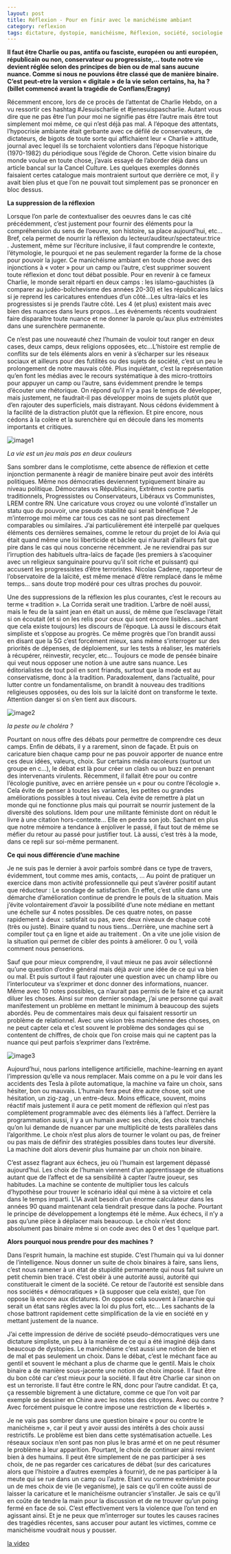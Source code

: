 ```yaml
---
layout: post
title: Réflexion - Pour en finir avec le manichéisme ambiant
category: reflexion
tags: dictature, dystopie, manichéisme, Réflexion, société, sociologie
---
```


**Il faut être Charlie ou pas, antifa ou fasciste, européen ou anti européen, républicain ou non, conservateur ou progressiste,… toute notre vie devient réglée selon des principes de bien ou de mal sans aucune nuance. Comme si nous ne pouvions être classé que de manière binaire. C’est peut-etre la version « digitale » de la vie selon certains, ha, ha ?  (billet commencé avant la tragédie de Conflans/Eragny)**

Récemment encore, lors de ce procès de l’attentat de Charlie Hebdo, on a vu ressortir ces hashtag #Jesuischarlie et #jenesuispascharlie. Autant vous dire que ne pas être l’un pour moi ne signifie pas être l’autre mais être tout simplement moi même, ce qui n’est déjà pas mal. A l’époque des attentats, l’hypocrisie ambiante était gerbante avec ce défilé de conservateurs, de dictateurs, de bigots de toute sorte qui affichaient leur « Charlie » attitude, journal avec lequel ils se torchaient volontiers dans l’époque historique (1970-1982) du périodique sous l’égide de Choron. Cette vision binaire du monde voulue en toute chose, j’avais essayé de l’aborder déjà dans un article bancal sur la Cancel Culture. Les quelques exemples donnés faisaient certes catalogue mais montraient surtout que derrière ce mot, il y avait bien plus et que l’on ne pouvait tout simplement pas se prononcer en bloc dessus.

**La suppression de la réflexion**

Lorsque l’on parle de contextualiser des oeuvres dans le cas cité précédemment, c’est justement pour fournir des éléments pour la compréhension du sens de l’oeuvre, son histoire, sa place aujourd’hui, etc… Bref, cela permet de nourrir la réflexion du lecteur/auditeur/spectateur.trice . Justement, même sur l’écriture inclusive, il faut comprendre le contexte, l’étymologie, le pourquoi et ne pas seulement regarder la forme de la chose pour pouvoir la juger. Ce manichéisme ambiant en toute chose avec des injonctions à « voter » pour un camp ou l’autre, c’est supprimer souvent toute réflexion et donc tout débat possible. Pour en revenir à ce fameux Charlie, le monde serait réparti en deux camps : les islamo-gauchistes (à comparer au judéo-bolchevisme des années 20-30) et les républicains laïcs si je reprend les caricatures entendues d’un côté…Les ultra-laïcs et les progressistes si je prends l’autre côté. Les 4 (et plus) existent mais avec bien des nuances dans leurs propos…Les événements récents voudraient faire disparaître toute nuance et ne donner la parole qu’aux plus extrémistes dans une surenchère permanente.

Ce n’est pas une nouveauté chez l’humain de vouloir tout ranger en deux cases, deux camps, deux religions opposées, etc…L’histoire est remplie de conflits sur de tels éléments alors en venir à s’écharper sur les réseaux sociaux et ailleurs pour des futilités ou des sujets de société, c’est un peu le prolongement de notre mauvais côté. Plus inquiétant, c’est la représentation qu’en font les médias avec le recours systématique à des micro-trottoirs pour appuyer un camp ou l’autre, sans évidemment prendre le temps d’écouter une rhétorique. On répond qu’il n’y a pas le temps de développer, mais justement, ne faudrait-il pas développer moins de sujets plutôt que d’en rajouter des superficiels, mais distrayant. Nous cédons évidemment à la facilité de la distraction plutôt que la réflexion. Et pire encore, nous cédons à la colère et la surenchère qui en découle dans les moments importants et critiques.

![image1](https://cheziceman.files.wordpress.com/2020/10/othello.jpg)

*La vie est un jeu mais pas en deux couleurs*

Sans sombrer dans le complotisme, cette absence de réflexion et cette injonction permanente à réagir de manière binaire peut avoir des intérêts politiques. Même nos démocraties deviennent typiquement binaire au niveau politique. Démocrates vs Républicains, Extrêmes contre partis traditionnels, Progressistes ou Conservateurs, Libéraux vs Communistes, LREM contre RN. Une caricature vous croyez ou une volonté d’installer un statu quo du pouvoir, une pseudo stabilité qui serait bénéfique ? Je m’interroge moi même car tous ces cas ne sont pas directement comparables ou similaires. J’ai particulièrement été interpellé par quelques éléments ces dernières semaines, comme le retour du projet de loi Avia qui était quand même une loi liberticide et bâclée qui n’aurait d’ailleurs fait que pire dans le cas qui nous concerne récemment. Je ne reviendrai pas sur l’irruption des habituels ultra-laïcs de façade (les premiers à s’acoquiner avec un religieux sanguinaire pourvu qu’il soit riche et puissant) qui accusent les progressistes d’être terroristes. Nicolas Cadene, rapporteur de l’observatoire de la laïcité, est même menacé d’être remplacé dans le même temps… sans doute trop modéré pour ces ultras proches du pouvoir.

Une des suppressions de la réflexion les plus courantes, c’est le recours au terme « tradition ». La Corrida serait une tradition. L’arbre de noël aussi, mais le feu de la saint jean en était un aussi, de même que l’esclavage l’était si on écoutait (et si on les relis pour ceux qui sont encore lisibles…sachant que cela existe toujours) les discours de l’époque. Là aussi le discours était simpliste et s’oppose au progrès. Ce même progrès que l’on brandit aussi en disant que la 5G c’est forcément mieux, sans même s’interroger sur des priorités de dépenses, de déploiement, sur les tests à réaliser, les matériels à récupérer, réinvestir, recycler, etc… Toujours ce mode de pensée binaire qui veut nous opposer une notion à une autre sans nuance. Les éditorialistes de tout poil en sont friands, surtout que la mode est au conservatisme, donc à la tradition. Paradoxalement, dans l’actualité, pour lutter contre un fondamentalisme, on brandit à nouveau des traditions religieuses opposées, ou des lois sur la laïcité dont on transforme le texte. Attention danger si on s’en tient aux discours.

![image2](https://cheziceman.files.wordpress.com/2020/10/bidentrump.jpg)

*la peste ou le choléra ?*

Pourtant on nous offre des débats pour permettre de comprendre ces deux camps. Enfin de débats, il y a rarement, sinon de façade. Et puis on caricature bien chaque camp pour ne pas pouvoir apporter de nuance entre ces deux idées, valeurs, choix. Sur certains média racoleurs (surtout un groupe en c…), le débat est là pour créer un clash ou un buzz en prenant des intervenants virulents. Récemment, il fallait être pour ou contre l’écologie punitive, avec en arrière pensée un « pour ou contre l’écologie ». Cela évite de penser à toutes les variantes, les petites ou grandes améliorations possibles à tout niveau. Cela évite de remettre à plat un monde qui ne fonctionne plus mais qui pourrait se nourrir justement de la diversité des solutions. Idem pour une militante féministe dont on réduit le livre à une citation hors-contexte… Elle en perdra son job. Sachant en plus que notre mémoire a tendance à enjoliver le passé, il faut tout de même se méfier du retour au passé pour justifier tout. Là aussi, c’est très à la mode, dans ce repli sur soi-même permanent. 

**Ce qui nous différencie d’une machine**

Je ne suis pas le dernier à avoir parfois sombré dans ce type de travers, évidemment, tout comme mes amis, contacts, … Au point de pratiquer un exercice dans mon activité professionnelle qui peut s’avérer positif autant que réducteur : Le sondage de satisfaction. En effet, c’est utile dans une démarche d’amélioration continue de prendre le pouls de la situation. Mais j’évite volontairement d’avoir la possibilité d’une note médiane en mettant une échelle sur 4 notes possibles. De ces quatre notes, on passe rapidement à deux : satisfait ou pas, avec deux niveaux de chaque coté (très ou juste). Binaire quand tu nous tiens…Derrière, une machine sert à compiler tout ça en ligne et aide au traitement . On a vite une jolie vision de la situation qui permet de cibler des points à améliorer. 0 ou 1, voilà comment nous penserions.

Sauf que pour mieux comprendre, il vaut mieux ne pas avoir sélectionné qu’une question d’ordre général mais déjà avoir une idée de ce qui va bien ou mal. Et puis surtout il faut rajouter une question avec un champ libre ou l’interlocuteur va s’exprimer et donc donner des informations, nuancer. Même avec 10 notes possibles, ça n’aurait pas permis de le faire et ça aurait diluer les choses. Ainsi sur mon dernier sondage, j’ai une personne qui avait manifestement un problème en mettant le minimum à beaucoup des sujets abordés. Peu de commentaires mais deux qui faisaient ressortir un problème de relationnel. Avec une vision très manichéenne des choses, on ne peut capter cela et c’est souvent le problème des sondages qui se contentent de chiffres, de choix que l’on croise mais qui ne captent pas la nuance qui peut parfois s’exprimer dans l’extrême.

![image3](https://cheziceman.files.wordpress.com/2020/10/image_2020-10-19_141858.png)

Aujourd’hui, nous parlons intelligence artificielle, machine-learning en ayant l’impression qu’elle va nous remplacer. Mais comme on a pu le voir dans les accidents des Tesla à pilote automatique, la machine va faire un choix, sans hésiter, bon ou mauvais. L’humain fera peut être autre chose, soit une hésitation, un zig-zag , un entre-deux. Moins efficace, souvent, moins réactif mais justement il aura ce petit moment de réflexion qui n’est pas complètement programmable avec des éléments liés à l’affect. Derrière la programmation aussi, il y a un humain avec ses choix, des choix tranchés qu’on lui demande de nuancer par une multiplicité de tests parallèles dans l’algorithme. Le choix n’est plus alors de tourner le volant ou pas, de freiner ou pas mais de définir des stratégies possibles dans toutes leur diversité. La machine doit alors devenir plus humaine par un choix non binaire.

C’est assez flagrant aux échecs, jeu où l’humain est largement dépassé aujourd’hui. Les choix de l’humain viennent d’un apprentissage de situations autant que de l’affect et de sa sensibilité à capter l’autre joueur, ses habitudes. La machine se contente de multiplier tous les calculs d’hypothèse pour trouver le scénario idéal qui mène à sa victoire et cela dans le temps imparti. L’IA avait besoin d’un énorme calculateur dans les années 90 quand maintenant cela tiendrait presque dans la poche. Pourtant le principe de développement a longtemps été le même. Aux échecs, il n’y a pas qu’une pièce à déplacer mais beaucoup. Le choix n’est donc absolument pas binaire même si on code avec des 0 et des 1 quelque part.

**Alors pourquoi nous prendre pour des machines ?**

Dans l’esprit humain, la machine est stupide. C’est l’humain qui va lui donner de l’intelligence. Nous donner un suite de choix binaires à faire, sans liens, c’est nous ramener à un état de stupidité permanente qui nous fait suivre un petit chemin bien tracé. C’est obéir à une autorité aussi, autorité qui constituerait le ciment de la société. Ce retour de l’autorité est sensible dans nos sociétés « démocratiques » (à supposer que cela existe), que l’on oppose là encore aux dictatures. On oppose cela souvent à l’anarchie qui serait un état sans règles avec la loi du plus fort, etc… Les sachants de la chose battront rapidement cette simplification de la vie en société en y mettant justement de la nuance.

J’ai cette impression de dérive de société pseudo-démocratiques vers une dictature simpliste, un peu à la manière de ce qui a été imaginé déjà dans beaucoup de dystopies. Le manichéisme c’est aussi une notion de bien et de mal et pas seulement un choix. Dans le débat, c’est le méchant face au gentil et souvent le méchant a plus de charme que le gentil. Mais le choix binaire a de manière sous-jacente une notion de choix imposé. Il faut être du bon côté car c’est mieux pour la société. Il faut être Charlie car sinon on est un terroriste. Il faut être contre le RN, donc pour l’autre candidat. Et ça, ça ressemble bigrement à une dictature, comme ce que l’on voit par exemple se dessiner en Chine avec les notes des citoyens. Avec ou contre ? Avec forcément puisque le contre impose une restriction de « libertés ».

Je ne vais pas sombrer dans une question binaire « pour ou contre le manichéisme », car il peut y avoir aussi des intérêts à des choix aussi restrictifs. Le problème est bien dans cette systématisation actuelle. Les réseaux sociaux n’en sont pas non plus le bras armé et on ne peut résumer le problème à leur apparition. Pourtant, le choix de continuer ainsi revient bien à des humains. Il peut être simplement de ne pas participer à ses choix, de ne pas regarder ces caricatures de débat (sur des caricatures alors que l’histoire a d’autres exemples à fournir), de ne pas participer à la meute qui se rue dans un camp ou l’autre. Etant vu comme extrémiste pour un de mes choix de vie (le veganisme), je sais ce qu’il en coûte aussi de laisser la caricature et le manichéisme outrancier s’installer. Je sais ce qu’il en coûte de tendre la main pour la discussion et de ne trouver qu’un poing fermé en face de soi. C’est effectivement vers la violence que l’on tend en agissant ainsi. Et je ne peux que m’interroger sur toutes les causes racines des tragédies récentes, sans accuser pour autant les victimes, comme ce manichéisme voudrait nous y pousser.

[la video](https://youtu.be/F2AitTPI5U0)

